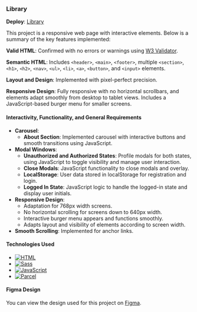 ### Library

**Deploy**: [Library](https://liudmilarodzina.github.io/rollingscopes-2023q2-stage0/library/)

This project is a responsive web page with interactive elements. Below is a summary of the key features implemented:

**Valid HTML**: Confirmed with no errors or warnings using [W3 Validator](https://validator.w3.org/).

**Semantic HTML**: Includes `<header>`, `<main>`, `<footer>`, multiple `<section>`, `<h1>`, `<h2>`, `<nav>`, `<ul>`, `<li>`, `<a>`, `<button>`, and `<input>` elements.

**Layout and Design**: Implemented with pixel-perfect precision.

**Responsive Design**: Fully responsive with no horizontal scrollbars, and elements adapt smoothly from desktop to tablet views. Includes a JavaScript-based burger menu for smaller screens.

#### Interactivity, Functionality, and General Requirements

- **Carousel**:
  - **About Section**: Implemented carousel with interactive buttons and smooth transitions using JavaScript.
- **Modal Windows**:
  - **Unauthorized and Authorized States**: Profile modals for both states, using JavaScript to toggle visibility and manage user interaction.
  - **Close Modals**: JavaScript functionality to close modals and overlay.
  - **LocalStorage**: User data stored in localStorage for registration and login.
  - **Logged In State**: JavaScript logic to handle the logged-in state and display user initials.
- **Responsive Design**:
  - Adaptation for 768px width screens.
  - No horizontal scrolling for screens down to 640px width.
  - Interactive burger menu appears and functions smoothly.
  - Adapts layout and visibility of elements according to screen width.
- **Smooth Scrolling**: Implemented for anchor links.

#### Technologies Used

- [![HTML](https://img.shields.io/badge/HTML5-E34F26?style=plastic&logo=html5&logoColor=white)](https://developer.mozilla.org/en-US/docs/Web/Guide/HTML/HTML5)
- [![Sass](https://img.shields.io/badge/Sass-CC6699?style=plastic&logo=sass&logoColor=white)](https://sass-lang.com/)
- [![JavaScript](https://img.shields.io/badge/JavaScript-F7DF1E?style=plastic&logo=javascript&logoColor=white)](https://developer.mozilla.org/en-US/docs/Web/JavaScript)
- [![Parcel](https://img.shields.io/badge/Parcel-BBC1D6?style=plastic&logo=parcel&logoColor=white)](https://parceljs.org/)

#### Figma Design

You can view the design used for this project on [Figma](https://www.figma.com/design/SGY7eOpXC1xBddFNsb72o7/%D0%91%D0%B8%D0%B1%D0%BB%D0%B8%D0%BE%D1%82%D0%B5%D0%BA%D0%B0-stage0?node-id=0-1&node-type=canvas&t=iOicmdBFy9MFpqbX-0).
